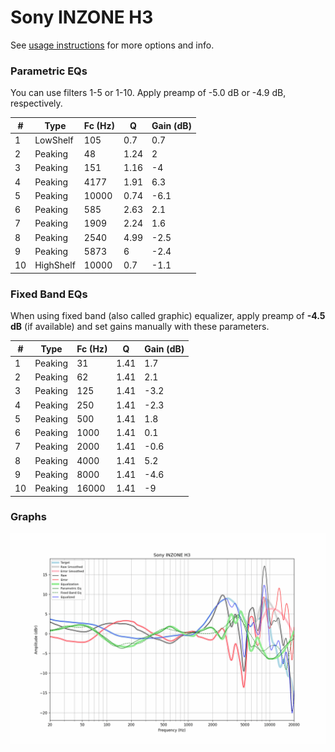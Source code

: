 # Sony INZONE H3
See [usage instructions](https://github.com/jaakkopasanen/AutoEq#usage) for more options and info.

### Parametric EQs
You can use filters 1-5 or 1-10. Apply preamp of -5.0 dB or -4.9 dB, respectively.

|   # | Type      |   Fc (Hz) |    Q |   Gain (dB) |
|-----|-----------|-----------|------|-------------|
|   1 | LowShelf  |       105 | 0.7  |         0.7 |
|   2 | Peaking   |        48 | 1.24 |         2   |
|   3 | Peaking   |       151 | 1.16 |        -4   |
|   4 | Peaking   |      4177 | 1.91 |         6.3 |
|   5 | Peaking   |     10000 | 0.74 |        -6.1 |
|   6 | Peaking   |       585 | 2.63 |         2.1 |
|   7 | Peaking   |      1909 | 2.24 |         1.6 |
|   8 | Peaking   |      2540 | 4.99 |        -2.5 |
|   9 | Peaking   |      5873 | 6    |        -2.4 |
|  10 | HighShelf |     10000 | 0.7  |        -1.1 |

### Fixed Band EQs
When using fixed band (also called graphic) equalizer, apply preamp of **-4.5 dB** (if available) and set gains manually with these parameters.

|   # | Type    |   Fc (Hz) |    Q |   Gain (dB) |
|-----|---------|-----------|------|-------------|
|   1 | Peaking |        31 | 1.41 |         1.7 |
|   2 | Peaking |        62 | 1.41 |         2.1 |
|   3 | Peaking |       125 | 1.41 |        -3.2 |
|   4 | Peaking |       250 | 1.41 |        -2.3 |
|   5 | Peaking |       500 | 1.41 |         1.8 |
|   6 | Peaking |      1000 | 1.41 |         0.1 |
|   7 | Peaking |      2000 | 1.41 |        -0.6 |
|   8 | Peaking |      4000 | 1.41 |         5.2 |
|   9 | Peaking |      8000 | 1.41 |        -4.6 |
|  10 | Peaking |     16000 | 1.41 |        -9   |

### Graphs
![](./Sony%20INZONE%20H3.png)
